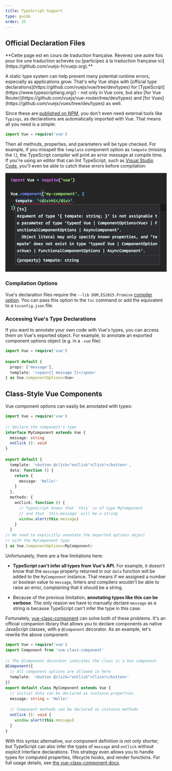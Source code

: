 ```yaml
---
title: TypeScript Support
type: guide
order: 25
---
```


## Official Declaration Files

<p class="tip">**Cette page est en cours de traduction française. Revenez une autre fois pour lire une traduction achevée ou [participez à la traduction française ici](https://github.com/vuejs-fr/vuejs.org).**</p>A static type system can help prevent many potential runtime errors, especially as applications grow. That's why Vue ships with [official type declarations](https://github.com/vuejs/vue/tree/dev/types) for [TypeScript](https://www.typescriptlang.org/) - not only in Vue core, but also [for Vue Router](https://github.com/vuejs/vue-router/tree/dev/types) and [for Vuex](https://github.com/vuejs/vuex/tree/dev/types) as well.

Since these are [published on NPM](https://unpkg.com/vue/types/), you don't even need external tools like `Typings`, as declarations are automatically imported with Vue. That means all you need is a simple:

``` ts
import Vue = require('vue')
```

Then all methods, properties, and parameters will be type checked. For example, if you misspell the `template` component option as `tempate` (missing the `l`), the TypeScript compiler will print an error message at compile time. If you're using an editor that can lint TypeScript, such as [Visual Studio Code](https://code.visualstudio.com/), you'll even be able to catch these errors before compilation:

![TypeScript Type Error in Visual Studio Code](/images/typescript-type-error.png)

### Compilation Options

Vue's declaration files require the `--lib DOM,ES2015.Promise` [compiler option](https://www.typescriptlang.org/docs/handbook/compiler-options.html). You can pass this option to the `tsc` command or add the equivalent to a `tsconfig.json` file.

### Accessing Vue's Type Declarations

If you want to annotate your own code with Vue's types, you can access them on Vue's exported object. For example, to annotate an exported component options object (e.g. in a `.vue` file):

``` ts
import Vue = require('vue')

export default {
  props: ['message'],
  template: '<span>{{ message }}</span>'
} as Vue.ComponentOptions<Vue>
```

## Class-Style Vue Components

Vue component options can easily be annotated with types:

``` ts
import Vue = require('vue')

// Declare the component's type
interface MyComponent extends Vue {
  message: string
  onClick (): void
}

export default {
  template: '<button @click="onClick">Click!</button>',
  data: function () {
    return {
      message: 'Hello!'
    }
  },
  methods: {
    onClick: function () {
      // TypeScript knows that `this` is of type MyComponent
      // and that `this.message` will be a string
      window.alert(this.message)
    }
  }
// We need to explicitly annotate the exported options object
// with the MyComponent type
} as Vue.ComponentOptions<MyComponent>
```

Unfortunately, there are a few limitations here:

- __TypeScript can't infer all types from Vue's API.__ For example, it doesn't know that the `message` property returned in our `data` function will be added to the `MyComponent` instance. That means if we assigned a number or boolean value to `message`, linters and compilers wouldn't be able to raise an error, complaining that it should be a string.

- Because of the previous limitation, __annotating types like this can be verbose__. The only reason we have to manually declare `message` as a string is because TypeScript can't infer the type in this case.

Fortunately, [vue-class-component](https://github.com/vuejs/vue-class-component) can solve both of these problems. It's an official companion library that allows you to declare components as native JavaScript classes, with a `@Component` decorator. As an example, let's rewrite the above component:

``` ts
import Vue = require('vue')
import Component from 'vue-class-component'

// The @Component decorator indicates the class is a Vue component
@Component({
  // All component options are allowed in here
  template: '<button @click="onClick">Click!</button>'
})
export default class MyComponent extends Vue {
  // Initial data can be declared as instance properties
  message: string = 'Hello!'

  // Component methods can be declared as instance methods
  onClick (): void {
    window.alert(this.message)
  }
}
```

With this syntax alternative, our component definition is not only shorter, but TypeScript can also infer the types of `message` and `onClick` without explicit interface declarations. This strategy even allows you to handle types for computed properties, lifecycle hooks, and render functions. For full usage details, see [the vue-class-component docs](https://github.com/vuejs/vue-class-component#vue-class-component).
